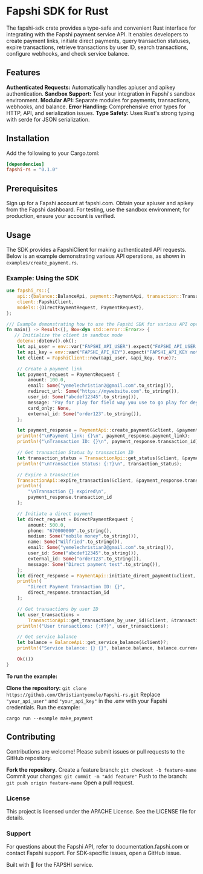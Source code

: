# Fapshi SDK for Rust
The fapshi-sdk crate provides a type-safe and convenient Rust interface for integrating with the Fapshi payment service API. It enables developers to create payment links, initiate direct payments, query transaction statuses, expire transactions, retrieve transactions by user ID, search transactions, configure webhooks, and check service balance.

## Features

**Authenticated Requests:** Automatically handles apiuser and apikey authentication.
**Sandbox Support:** Test your integration in Fapshi's sandbox environment.
**Modular API:** Separate modules for payments, transactions, webhooks, and balance.
**Error Handling:** Comprehensive error types for HTTP, API, and serialization issues.
**Type Safety:** Uses Rust's strong typing with serde for JSON serialization.

## Installation
Add the following to your Cargo.toml:
```toml
[dependencies]
fapshi-rs = "0.1.0"
```

## Prerequisites

Sign up for a Fapshi account at fapshi.com.
Obtain your apiuser and apikey from the Fapshi dashboard.
For testing, use the sandbox environment; for production, ensure your account is verified.

## Usage
The SDK provides a FapshiClient for making authenticated API requests. Below is an example demonstrating various API operations, as shown in `examples/create_payment.rs`.
### Example: Using the SDK
```rust
use fapshi_rs::{
    api::{balance::BalanceApi, payment::PaymentApi, transaction::TransactionApi},
    client::FapshiClient,
    models::{DirectPaymentRequest, PaymentRequest},
};

/// Example demonstrating how to use the Fapshi SDK for various API operations.
fn main() -> Result<(), Box<dyn std::error::Error>> {
   // Initialize the client in sandbox mode
    dotenv::dotenv().ok();
    let api_user = env::var("FAPSHI_API_USER").expect("FAPSHI_API_USER not set");
    let api_key = env::var("FAPSHI_API_KEY").expect("FAPSHI_API_KEY not set");
    let client = FapshiClient::new(&api_user, &api_key, true)?;

    // Create a payment link
    let payment_request = PaymentRequest {
        amount: 100.0,
        email: Some("yemelechristian2@gmail.com".to_string()),
        redirect_url: Some("https://mywebsite.com".to_string()),
        user_id: Some("abcdef12345".to_string()),
        message: "Pay for play for field way you use to go play for dey for free".to_string(),
        card_only: None,
        external_id: Some("order123".to_string()),
    };

    let payment_response = PaymentApi::create_payment(&client, &payment_request)?;
    println!("\nPayment link: {}\n", payment_response.payment_link);
    println!("\nTransaction ID: {}\n", payment_response.transaction_id);

    // Get transaction Status by transaction ID
    let transaction_status = TransactionApi::get_status(&client, &payment_response.transaction_id)?;
    println!("\nTransaction Status: {:?}\n", transaction_status);

    // Expire a transaction
    TransactionApi::expire_transaction(&client, &payment_response.transaction_id)?;
    println!(
        "\nTransaction {} expired\n",
        payment_response.transaction_id
    );

    // Initiate a direct payment
    let direct_request = DirectPaymentRequest {
        amount: 500.0,
        phone: "670000000".to_string(),
        medium: Some("mobile money".to_string()),
        name: Some("Wilfried".to_string()),
        email: Some("yemelechristian2@gmail.com".to_string()),
        user_id: Some("abcdef12345".to_string()),
        external_id: Some("order123".to_string()),
        message: Some("Direct payment test".to_string()),
    };
    let direct_response = PaymentApi::initiate_direct_payment(&client, &direct_request)?;
    println!(
        "Direct Payment Transaction ID: {}",
        direct_response.transaction_id
    );

    // Get transactions by user ID
    let user_transactions =
        TransactionApi::get_transactions_by_user_id(&client, &transaction_status.user_id.unwrap())?;
    println!("User transactions: {:#?}", user_transactions);

    // Get service balance
    let balance = BalanceApi::get_service_balance(&client)?;
    println!("Service balance: {} {}", balance.balance, balance.currency);

    Ok(())
}
```
**To run the example:**

**Clone the repository:** `git clone https://github.com/Christiantyemele/Fapshi-rs.git`
Replace `"your_api_user"` and `"your_api_key"` in the .env with your Fapshi credentials.
Run the example: 
```
cargo run --example make_payment
```

## Contributing
Contributions are welcome! Please submit issues or pull requests to the GitHub repository.

**Fork the repository.**
Create a feature branch: `git checkout -b feature-name`
Commit your changes: `git commit -m "Add feature"`
Push to the branch: `git push origin feature-name`
Open a pull request.

### License
This project is licensed under the APACHE License. See the LICENSE file for details.

### Support
For questions about the Fapshi API, refer to documentation.fapshi.com or contact Fapshi support. For SDK-specific issues, open a GitHub issue.

Built with 💖 for the FAPSHI service.
